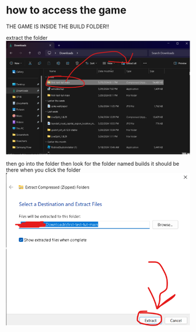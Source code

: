 # how to access the game
THE GAME IS INSIDE THE BUILD FOLDER!!

extract the folder
![img1!](imgs/extract%20fold.png)

then go into the folder then look for the folder named builds it should be there when you click the folder
![img1!](imgs/exctract%20img.png)